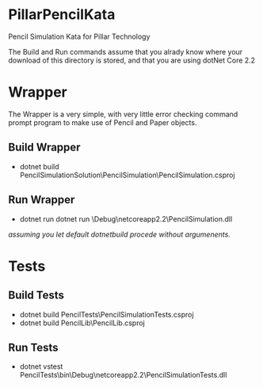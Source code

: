 # PillarPencilKata
Pencil Simulation Kata for Pillar Technology


The Build and Run commands assume that you alrady know where your download of this directory is stored, and that you are using dotNet Core 2.2

# Wrapper 
The Wrapper is a very simple, with very little error checking command prompt program to make use of Pencil and Paper objects.

## Build Wrapper

* dotnet build PencilSimulationSolution\PencilSimulation\PencilSimulation.csproj

## Run Wrapper

* dotnet run dotnet run \Debug\netcoreapp2.2\PencilSimulation.dll

*assuming you let default dotnetbuild procede without argumenents.*

# Tests

## Build Tests
* dotnet build PencilTests\PencilSimulationTests.csproj
* dotnet build PencilLib\PencilLib.csproj

## Run Tests

* dotnet vstest PencilTests\bin\Debug\netcoreapp2.2\PencilSimulationTests.dll
